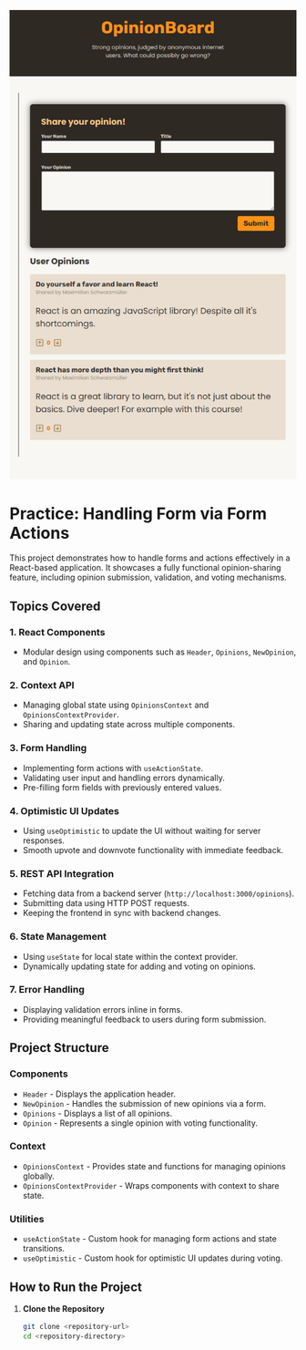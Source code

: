 ![UI](UI.jpg)


# Practice: Handling Form via Form Actions

This project demonstrates how to handle forms and actions effectively in a React-based application. It showcases a fully functional opinion-sharing feature, including opinion submission, validation, and voting mechanisms.

## Topics Covered

### 1. **React Components**
- Modular design using components such as `Header`, `Opinions`, `NewOpinion`, and `Opinion`.

### 2. **Context API**
- Managing global state using `OpinionsContext` and `OpinionsContextProvider`.
- Sharing and updating state across multiple components.

### 3. **Form Handling**
- Implementing form actions with `useActionState`.
- Validating user input and handling errors dynamically.
- Pre-filling form fields with previously entered values.

### 4. **Optimistic UI Updates**
- Using `useOptimistic` to update the UI without waiting for server responses.
- Smooth upvote and downvote functionality with immediate feedback.

### 5. **REST API Integration**
- Fetching data from a backend server (`http://localhost:3000/opinions`).
- Submitting data using HTTP POST requests.
- Keeping the frontend in sync with backend changes.

### 6. **State Management**
- Using `useState` for local state within the context provider.
- Dynamically updating state for adding and voting on opinions.

### 7. **Error Handling**
- Displaying validation errors inline in forms.
- Providing meaningful feedback to users during form submission.

## Project Structure

### **Components**
- `Header` - Displays the application header.
- `NewOpinion` - Handles the submission of new opinions via a form.
- `Opinions` - Displays a list of all opinions.
- `Opinion` - Represents a single opinion with voting functionality.

### **Context**
- `OpinionsContext` - Provides state and functions for managing opinions globally.
- `OpinionsContextProvider` - Wraps components with context to share state.

### **Utilities**
- `useActionState` - Custom hook for managing form actions and state transitions.
- `useOptimistic` - Custom hook for optimistic UI updates during voting.

## How to Run the Project

1. **Clone the Repository**
   ```bash
   git clone <repository-url>
   cd <repository-directory>

